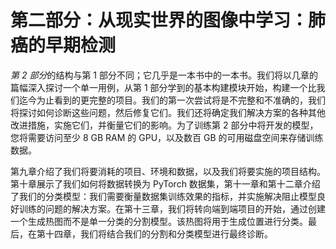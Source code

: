 # 第二部分：从现实世界的图像中学习：肺癌的早期检测

*第 2 部分*的结构与第 1 部分不同；它几乎是一本书中的一本书。我们将以几章的篇幅深入探讨一个单一用例，从第 1 部分学到的基本构建模块开始，构建一个比我们迄今为止看到的更完整的项目。我们的第一次尝试将是不完整和不准确的，我们将探讨如何诊断这些问题，然后修复它们。我们还将确定我们解决方案的各种其他改进措施，实施它们，并衡量它们的影响。为了训练第 2 部分中将开发的模型，您将需要访问至少 8 GB RAM 的 GPU，以及数百 GB 的可用磁盘空间来存储训练数据。

第九章介绍了我们将要消耗的项目、环境和数据，以及我们将要实施的项目结构。第十章展示了我们如何将数据转换为 PyTorch 数据集，第十一章和第十二章介绍了我们的分类模型：我们需要衡量数据集训练效果的指标，并实施解决阻止模型良好训练的问题的解决方案。在第十三章，我们将转向端到端项目的开始，通过创建一个生成热图而不是单一分类的分割模型。该热图将用于生成位置进行分类。最后，在第十四章，我们将结合我们的分割和分类模型进行最终诊断。
